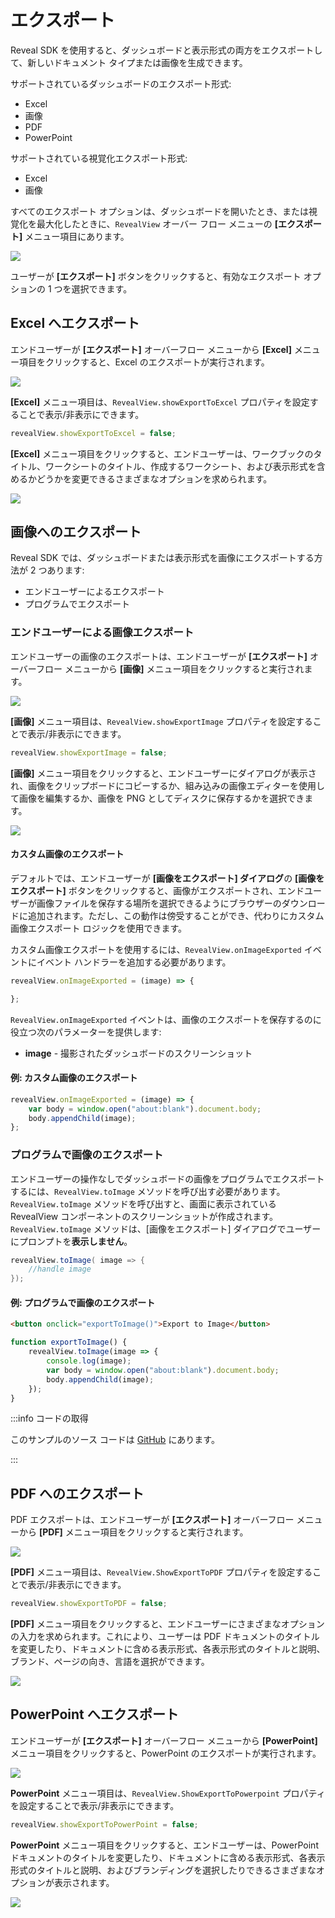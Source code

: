 # エクスポート

Reveal SDK を使用すると、ダッシュボードと表示形式の両方をエクスポートして、新しいドキュメント タイプまたは画像を生成できます。

サポートされているダッシュボードのエクスポート形式:
- Excel
- 画像
- PDF
- PowerPoint

サポートされている視覚化エクスポート形式:
- Excel
- 画像

すべてのエクスポート オプションは、ダッシュボードを開いたとき、または視覚化を最大化したときに、`RevealView` オーバー フロー メニューの **[エクスポート]** メニュー項目にあります。

![](images/export-menu-item.jpg)

ユーザーが **[エクスポート]** ボタンをクリックすると、有効なエクスポート オプションの 1 つを選択できます。

## Excel へエクスポート
エンドユーザーが **[エクスポート]** オーバーフロー メニューから **[Excel]** メニュー項目をクリックすると、Excel のエクスポートが実行されます。

![](images/export-excel.jpg)

**[Excel]** メニュー項目は、`RevealView.showExportToExcel` プロパティを設定することで表示/非表示にできます。

```js
revealView.showExportToExcel = false;
```

**[Excel]** メニュー項目をクリックすると、エンドユーザーは、ワークブックのタイトル、ワークシートのタイトル、作成するワークシート、および表示形式を含めるかどうかを変更できるさまざまなオプションを求められます。

![](images/export-excel-options.jpg)


## 画像へのエクスポート
Reveal SDK では、ダッシュボードまたは表示形式を画像にエクスポートする方法が 2 つあります:
- エンドユーザーによるエクスポート
- プログラムでエクスポート

### エンドユーザーによる画像エクスポート
エンドユーザーの画像のエクスポートは、エンドユーザーが **[エクスポート]** オーバーフロー メニューから **[画像]** メニュー項目をクリックすると実行されます。

![](images/export-image.jpg)

**[画像]** メニュー項目は、`RevealView.showExportImage` プロパティを設定することで表示/非表示にできます。

```js
revealView.showExportImage = false;
```

**[画像]** メニュー項目をクリックすると、エンドユーザーにダイアログが表示され、画像をクリップボードにコピーするか、組み込みの画像エディターを使用して画像を編集するか、画像を PNG としてディスクに保存するかを選択できます。

![](images/export-image-options.jpg)

#### カスタム画像のエクスポート
デフォルトでは、エンドユーザーが **[画像をエクスポート] ダイアログ**の **[画像をエクスポート]** ボタンをクリックすると、画像がエクスポートされ、エンドユーザーが画像ファイルを保存する場所を選択できるようにブラウザーのダウンロードに追加されます。ただし、この動作は傍受することができ、代わりにカスタム画像エクスポート ロジックを使用できます。

カスタム画像エクスポートを使用するには、`RevealView.onImageExported` イベントにイベント ハンドラーを追加する必要があります。

```js
revealView.onImageExported = (image) => {

};
```

`RevealView.onImageExported` イベントは、画像のエクスポートを保存するのに役立つ次のパラメーターを提供します:
- **image** - 撮影されたダッシュボードのスクリーンショット

#### 例: カスタム画像のエクスポート

```js
revealView.onImageExported = (image) => {
    var body = window.open("about:blank").document.body;
    body.appendChild(image);
};
```

### プログラムで画像のエクスポート
エンドユーザーの操作なしでダッシュボードの画像をプログラムでエクスポートするには、`RevealView.toImage` メソッドを呼び出す必要があります。`RevealView.toImage` メソッドを呼び出すと、画面に表示されている RevealView コンポーネントのスクリーンショットが作成されます。``RevealView.toImage`` メソッドは、[画像をエクスポート] ダイアログでユーザーにプロンプトを**表示しません**。

```cs
revealView.toImage( image => {
    //handle image
});
```

#### 例: プログラムで画像のエクスポート

```html
<button onclick="exportToImage()">Export to Image</button>
```

```js
function exportToImage() {
    revealView.toImage(image => {
        console.log(image);
        var body = window.open("about:blank").document.body;
        body.appendChild(image);
    });
}
```

:::info コードの取得

このサンプルのソース コードは [GitHub](https://github.com/RevealBi/sdk-samples-javascript/tree/master/Exporting-Image) にあります。

:::

## PDF へのエクスポート
PDF エクスポートは、エンドユーザーが **[エクスポート]** オーバーフロー メニューから **[PDF]** メニュー項目をクリックすると実行されます。

![](images/export-pdf.jpg)

**[PDF]** メニュー項目は、`RevealView.ShowExportToPDF` プロパティを設定することで表示/非表示にできます。

```js
revealView.showExportToPDF = false;
```

**[PDF]** メニュー項目をクリックすると、エンドユーザーにさまざまなオプションの入力を求められます。これにより、ユーザーは PDF ドキュメントのタイトルを変更したり、ドキュメントに含める表示形式、各表示形式のタイトルと説明、ブランド、ページの向き、言語を選択ができます。

![](images/export-pdf-options.jpg)

## PowerPoint へエクスポート
エンドユーザーが **[エクスポート]** オーバーフロー メニューから **[PowerPoint]** メニュー項目をクリックすると、PowerPoint のエクスポートが実行されます。

![](images/export-powerpoint.jpg)

**PowerPoint** メニュー項目は、`RevealView.ShowExportToPowerpoint` プロパティを設定することで表示/非表示にできます。

```js
revealView.showExportToPowerPoint = false;
```

**PowerPoint** メニュー項目をクリックすると、エンドユーザーは、PowerPoint ドキュメントのタイトルを変更したり、ドキュメントに含める表示形式、各表示形式のタイトルと説明、およびブランディングを選択したりできるさまざまなオプションが表示されます。

![](images/export-powerpoint-options.jpg)
